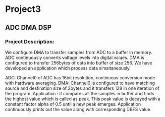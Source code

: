 # Project3
## ADC DMA DSP
### Project Description: 

We configure DMA to transfer samples from ADC to a buffer in memory. ADC continuously converts voltage levels into digital values. DMA is configured to transfer 256bytes of data into buffer of size 256. We have developed an application which process data simaltaneously. 

ADC: Channel0 of ADC has 16bit resolution, continuous conversion mode with hardware averaging.
DMA: Channel0 is configured to have matching source and destination size of 2bytes and it transfers 128 in one iteration of the program.
Application : It compares all the samples in buffer and finds the highest value which is called as peak. This peak value is decayed with a constant factor alpha of 0.5 until a new peak emerges. Application continuously prints out the value along with corresponding DBFS value. 


